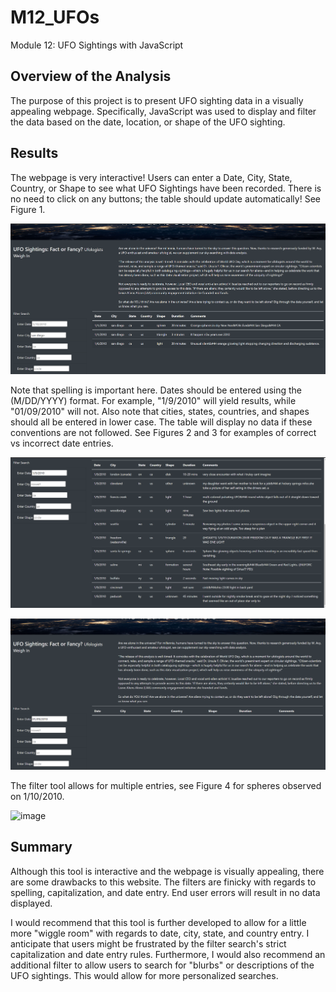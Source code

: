 # M12_UFOs

Module 12: UFO Sightings with JavaScript

## Overview of the Analysis

The purpose of this project is to present UFO sighting data in a visually appealing webpage. Specifically, JavaScript was used to display and filter the data based on the date, location, or shape of the UFO sighting.
## Results

The webpage is very interactive! Users can enter a Date, City, State, Country, or Shape to see what UFO Sightings have been recorded. There is no need to click on any buttons; the table should update automatically! See Figure 1.

![Figure 1](/resources/Figure1_CitySearch.png "Figure 1: How to Filter by City")

Note that spelling is important here. Dates should be entered using the (M/DD/YYYY) format. For example, "1/9/2010" will yield results, while "01/09/2010" will not. Also note that cities, states, countries, and shapes should all be entered in lower case. The table will display no data if these conventions are not followed. See Figures 2 and 3 for examples of correct vs incorrect date entries.

![Figure 2](/resources/Figure2_DateSearch.png "Figure 2: Date Entered Correctly")

![Figure 3](/resources/Figure3_DateSearch_Null.png "Figure 3: Date Entered Incorrectly")

The filter tool allows for multiple entries, see Figure 4 for spheres observed on 1/10/2010.

![image](https://user-images.githubusercontent.com/112450151/212766208-e452c9b6-eb34-45bf-ae95-0992426e559f.png)

## Summary
Although this tool is interactive and the webpage is visually appealing, there are some drawbacks to this website. The filters are finicky with regards to spelling, capitalization, and date entry. End user errors will result in no data displayed.

I would recommend that this tool is further developed to allow for a little more "wiggle room" with regards to date, city, state, and country entry. I anticipate that users might be frustrated by the filter search's strict capitalization and date entry rules. Furthermore, I would also recommend an additional filter to allow users to search for "blurbs" or descriptions of the UFO sightings. This would allow for more personalized searches.  
